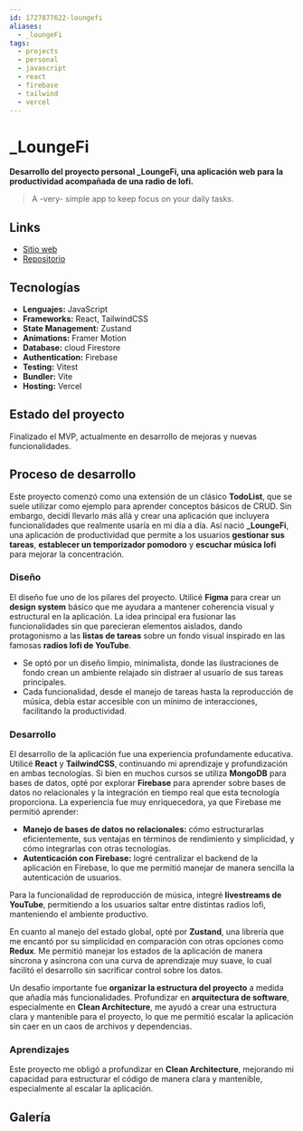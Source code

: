 ```yaml
---
id: 1727877622-loungefi
aliases:
  - _loungeFi
tags:
  - projects
  - personal
  - javascript
  - react
  - firebase
  - tailwind
  - vercel
---
```


# \_LoungeFi

**Desarrollo del proyecto personal \_LoungeFi, una aplicación web para la productividad acompañada de una radio de lofi.**

> A -very- simple app to keep focus on your daily tasks.

## Links

- [Sitio web](https://loungefi.vercel.app/)
- [Repositorio](https://github.com/strocs/_loungefi)

## Tecnologías

- **Lenguajes:** JavaScript
- **Frameworks:** React, TailwindCSS
- **State Management:** Zustand
- **Animations:** Framer Motion
- **Database:** cloud Firestore
- **Authentication:** Firebase
- **Testing:** Vitest
- **Bundler:** Vite
- **Hosting:** Vercel

## Estado del proyecto

Finalizado el MVP, actualmente en desarrollo de mejoras y nuevas funcionalidades.

## Proceso de desarrollo

Este proyecto comenzó como una extensión de un clásico **TodoList**, que se suele utilizar como ejemplo para aprender conceptos básicos de CRUD. Sin embargo, decidí llevarlo más allá y crear una aplicación que incluyera funcionalidades que realmente usaría en mi día a día. Así nació **\_LoungeFi**, una aplicación de productividad que permite a los usuarios **gestionar sus tareas**, **establecer un temporizador pomodoro** y **escuchar música lofi** para mejorar la concentración.

### Diseño

El diseño fue uno de los pilares del proyecto. Utilicé **Figma** para crear un **design system** básico que me ayudara a mantener coherencia visual y estructural en la aplicación. La idea principal era fusionar las funcionalidades sin que parecieran elementos aislados, dando protagonismo a las **listas de tareas** sobre un fondo visual inspirado en las famosas **radios lofi de YouTube**.

- Se optó por un diseño limpio, minimalista, donde las ilustraciones de fondo crean un ambiente relajado sin distraer al usuario de sus tareas principales.
- Cada funcionalidad, desde el manejo de tareas hasta la reproducción de música, debía estar accesible con un mínimo de interacciones, facilitando la productividad.

### Desarrollo

El desarrollo de la aplicación fue una experiencia profundamente educativa. Utilicé **React** y **TailwindCSS**, continuando mi aprendizaje y profundización en ambas tecnologías. Si bien en muchos cursos se utiliza **MongoDB** para bases de datos, opté por explorar **Firebase** para aprender sobre bases de datos no relacionales y la integración en tiempo real que esta tecnología proporciona. La experiencia fue muy enriquecedora, ya que Firebase me permitió aprender:

- **Manejo de bases de datos no relacionales:** cómo estructurarlas eficientemente, sus ventajas en términos de rendimiento y simplicidad, y cómo integrarlas con otras tecnologías.
- **Autenticación con Firebase:** logré centralizar el backend de la aplicación en Firebase, lo que me permitió manejar de manera sencilla la autenticación de usuarios.

Para la funcionalidad de reproducción de música, integré **livestreams de YouTube**, permitiendo a los usuarios saltar entre distintas radios lofi, manteniendo el ambiente productivo.

En cuanto al manejo del estado global, opté por **Zustand**, una librería que me encantó por su simplicidad en comparación con otras opciones como **Redux**. Me permitió manejar los estados de la aplicación de manera síncrona y asíncrona con una curva de aprendizaje muy suave, lo cual facilitó el desarrollo sin sacrificar control sobre los datos.

Un desafío importante fue **organizar la estructura del proyecto** a medida que añadía más funcionalidades. Profundizar en **arquitectura de software**, especialmente en **Clean Architecture**, me ayudó a crear una estructura clara y mantenible para el proyecto, lo que me permitió escalar la aplicación sin caer en un caos de archivos y dependencias.

### Aprendizajes

Este proyecto me obligó a profundizar en **Clean Architecture**, mejorando mi capacidad para estructurar el código de manera clara y mantenible, especialmente al escalar la aplicación.

## Galería
